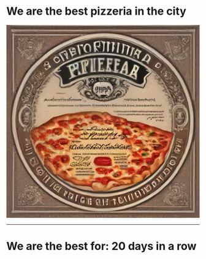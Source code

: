 # We are the best pizzeria in the city

![Certificate of the best pizzeria](photos/certificate.jpg)

--- 

# We are the best for: 20 days in a row